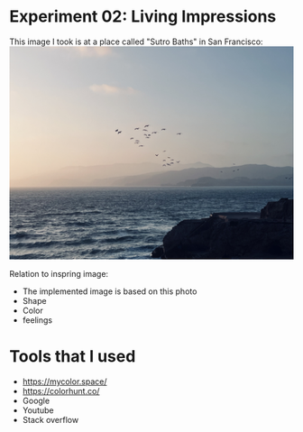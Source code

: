 # Experiment 02: Living Impressions

This image I took is at a place called "Sutro Baths" in San Francisco:
<img src="/img/for-exp2.jpg">

Relation to inspring image:

- The implemented image is based on this photo
- Shape
- Color
- feelings

# Tools that I used

  - <https://mycolor.space/>
  - <https://colorhunt.co/>
  - Google
  - Youtube
  - Stack overflow